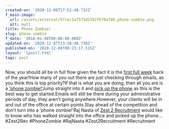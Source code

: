 ```yaml
---
created-on: '2020-12-06T17:52:48.732Z'
f_main-image:
  url: /assets/external/5fcec1a7573d5782f670a798_phone-zombie.png
  alt: null
title: Phone Zombie!
slug: phone-zombie
f_date: '2018-01-08T00:00:00.000Z'
updated-on: '2020-12-07T23:58:48.730Z'
published-on: '2020-12-08T00:23:17.515Z'
layout: '[post].html'
tags: post
---
```


Now, you should all be in full flow given the fact it is the [first full week](#) back of the year!How many of you out there are just checking through emails, as you think this is top priority?If that is what you are doing, then all you are is a [‘phone zombie!’](#)Jump straight into it and [pick up the phone](#) as this is the best way to get started.Emails will still be there during your administrative periods of day, they aren’t going anywhere.However, your clients will be in and out of the office at certain points.Stay ahead of the competition and don’t turn into a ‘phone zombie!’Raj Nasta of [Zest 2 Recruitment](#) would like to know who has walked straight into the office and picked up the phone…#Zest2Rec #PhoneZombie #RajNasta #Zest2Recruitment #Recruitment
